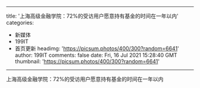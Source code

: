 
---
title: '上海高级金融学院：72%的受访用户愿意持有基金的时间在一年以内'
categories: 
 - 新媒体
 - 199IT
 - 首页更新
headimg: 'https://picsum.photos/400/300?random=6641'
author: 199IT
comments: false
date: Fri, 16 Jul 2021 15:28:40 GMT
thumbnail: 'https://picsum.photos/400/300?random=6641'
---

<div>   
上海高级金融学院：72%的受访用户愿意持有基金的时间在一年以内  
</div>
            